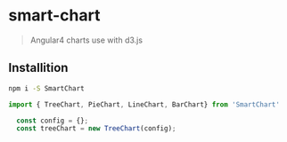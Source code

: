 # smart-chart

> Angular4 charts use with d3.js

## Installition

```bash
npm i -S SmartChart
```

```ts
import { TreeChart, PieChart, LineChart, BarChart} from 'SmartChart'
```

```ts
  const config = {};
  const treeChart = new TreeChart(config);
```

